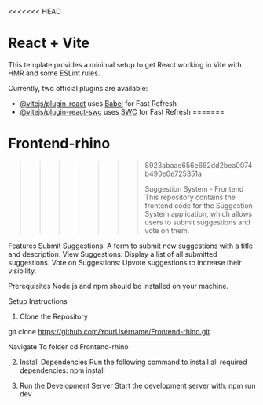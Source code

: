 <<<<<<< HEAD
# React + Vite

This template provides a minimal setup to get React working in Vite with HMR and some ESLint rules.

Currently, two official plugins are available:

- [@vitejs/plugin-react](https://github.com/vitejs/vite-plugin-react/blob/main/packages/plugin-react/README.md) uses [Babel](https://babeljs.io/) for Fast Refresh
- [@vitejs/plugin-react-swc](https://github.com/vitejs/vite-plugin-react-swc) uses [SWC](https://swc.rs/) for Fast Refresh
=======
# Frontend-rhino
>>>>>>> 8923abaae656e682dd2bea0074b490e0e725351a
>>>>>>>
>>>>>>> Suggestion System - Frontend
This repository contains the frontend code for the Suggestion System application, which allows users to submit suggestions and vote on them.

Features
Submit Suggestions: A form to submit new suggestions with a title and description.
View Suggestions: Display a list of all submitted suggestions.
Vote on Suggestions: Upvote suggestions to increase their visibility.

Prerequisites
Node.js and npm should be installed on your machine.

Setup Instructions
1. Clone the Repository
   
git clone https://github.com/YourUsername/Frontend-rhino.git

Navigate To folder
cd Frontend-rhino

2. Install Dependencies
Run the following command to install all required dependencies:
npm install

3. Run the Development Server
Start the development server with:
npm run dev




